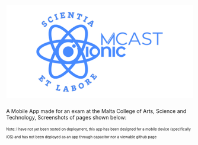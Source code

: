 # ![BannerLogo](https://github.com/Gabe-W-J/IonicAppMCAST/blob/main/banner.png?raw=true)


A Mobile App made for an exam at the Malta College of Arts, Science and Technology,
Screenshots of pages shown below:


<sub><sup>Note: I have not yet been tested on deployment, this app has been designed for a mobile device (specifically iOS) and has not been deployed as an app through capacitor nor a viewable github page</sup></sub>
